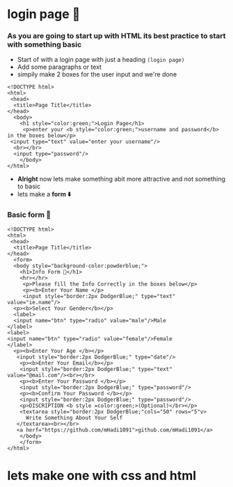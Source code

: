 # login page 📃
### As you are going to start up with HTML its best practice to start with something basic 
* Start of with a login page with just a heading `(login page)`
* Add some paragraphs or text
* simpily make 2 boxes for the user input and we're done 
```
<!DOCTYPE html>
<html>
 <head>
  <title>Page Title</title>
</head>
  <body>
    <h1 style="color:green;">Login Page</h1>
     <p>enter your <b style="color:green;">username and password</b> in the boxes below</p>
 <input type="text" value="enter your username"/>
  <br></br>
  <input type="password"/>   
    </body>
</html>
```
* **Alright** now lets make something abit more attractive and not something to basic
* lets make a **form ⬇️**
### Basic form 📑
```
<!DOCTYPE html>
<html>
 <head>
  <title>Page Title</title>
</head>
  <form>
  <body style="background-color:powderblue;">
    <h1>Info Form 📑</h1>
    <hr></hr>
     <p>Please fill the Info Correctly in the boxes below</p>
     <p><b>Enter Your Name </p>
     <input style="border:2px DodgerBlue;" type="text" value="ie.name"/>
  <p><b>Select Your Gender</b></p>
  <label>
  <input name="btn" type="radio" value="male"/>Male
</label>
<label>
<input name="btn" type="radio" value="female"/>Female
</label>
  <p><b>Enter Your Age </b></p>
   <input style="border:2px DodgerBlue;" type="date"/>
    <p><b>Enter Your Email</b></p>
    <input style="border:2px DodgerBlue;" type="text" value="@mail.com"/><br></br>
    <p><b>Enter Your Password </b></p>
    <input style="border:2px DodgerBlue;" type="password"/>
    <p><b>Confirm Your Password </b></p>
    <input style="border:2px DodgerBlue;" type="password"/>
    <p>DISCRIPTION <b style =color:green;>(Optional)</br></p>
    <textarea style="border:2px DodgerBlue;"cols="50" rows="5"v>
      Write Something About Your Self
   </textarea><br></br>
   <a herf="https://github.com/mHadi1091">github.com/mHadi1091</a>
    </body>
    </form>
</html>
```
# lets make one with css and html